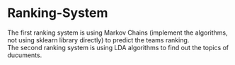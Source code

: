 # Ranking-System
The first ranking system is using Markov Chains (implement the algorithms, not using sklearn library directly) to predict the teams ranking.  
The second ranking system is using LDA algorithms to find out the topics of ducuments.  
